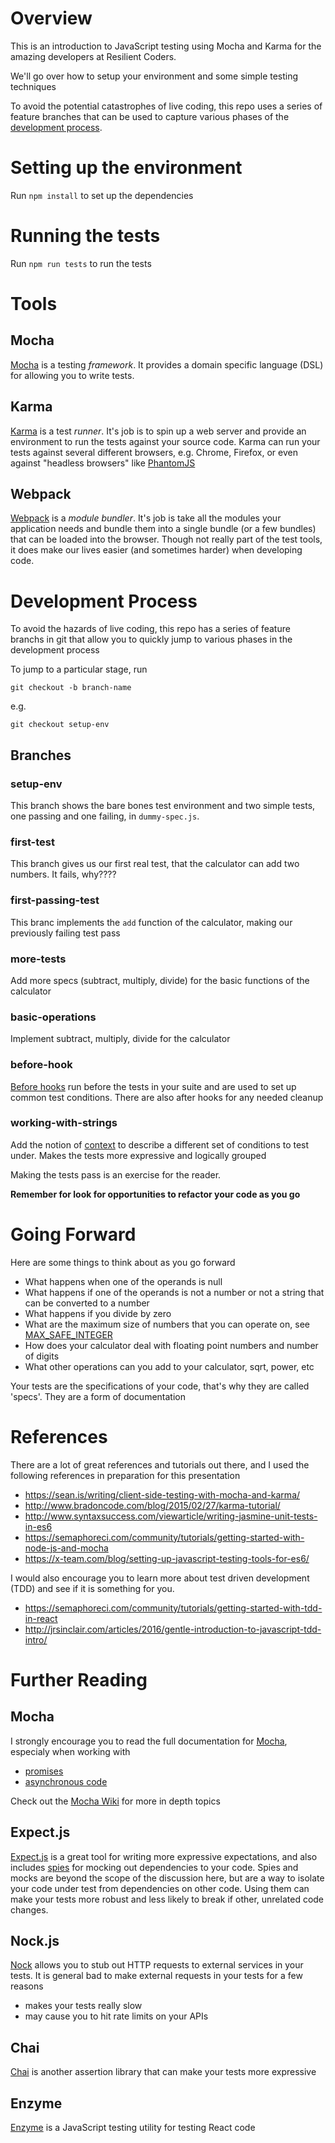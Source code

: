 # Overview
This is an introduction to JavaScript testing using Mocha and Karma for the amazing developers at Resilient Coders.

We'll go over how to setup your environment and some simple testing techniques

To avoid the potential catastrophes of live coding, this repo uses a series of feature branches that can be used to capture various phases of the [development process](#development-process).

# Setting up the environment
Run `npm install` to set up the dependencies

# Running the tests
Run `npm run tests` to run the tests

# Tools

## Mocha
[Mocha](https://mochajs.org/) is a testing _framework_.  It provides a domain specific language (DSL) for allowing you to write tests.

## Karma
[Karma](https://karma-runner.github.io) is a test _runner_.  It's job is to spin up a web server and provide an environment to run the tests against your source code.  Karma can run your tests against several different browsers, e.g. Chrome, Firefox, or even against "headless browsers" like [PhantomJS](http://phantomjs.org/)

## Webpack
[Webpack](https://webpack.github.io/) is a _module bundler_.  It's job is take all the modules your application needs and bundle them into a single bundle (or a few bundles) that can be loaded into the browser.  Though not really part of the test tools, it does make our lives easier (and sometimes harder) when developing code.

# Development Process
To avoid the hazards of live coding, this repo has a series of feature branchs in git that allow you to quickly jump to various phases in the development process

To jump to a particular stage, run

`git checkout -b branch-name`

e.g.

`git checkout setup-env`

## Branches

### setup-env
This branch shows the bare bones test environment and two simple tests, one passing and one failing, in `dummy-spec.js`.

### first-test
This branch gives us our first real test, that the calculator can add two numbers.  It fails, why????

### first-passing-test
This branc implements the `add` function of the calculator, making our previously failing test pass

### more-tests
Add more specs (subtract, multiply, divide) for the basic functions of the calculator

### basic-operations
Implement subtract, multiply, divide for the calculator

### before-hook
[Before hooks](https://mochajs.org/#hooks) run before the tests in your suite and are used to set up common test conditions.  There are also after hooks for any needed cleanup

### working-with-strings
Add the notion of [context](https://mochajs.org/#bdd) to describe a different set of conditions to test under.  Makes the tests more expressive and logically grouped

Making the tests pass is an exercise for the reader.

**Remember for look for opportunities to refactor your code as you go**

# Going Forward
Here are some things to think about as you go forward

* What happens when one of the operands is null
* What happens if one of the operands is not a number or not a string that can be converted to a number
* What happens if you divide by zero
* What are the maximum size of numbers that you can operate on, see [MAX_SAFE_INTEGER](https://developer.mozilla.org/en-US/docs/Web/JavaScript/Reference/Global_Objects/Number/MAX_SAFE_INTEGER)
* How does your calculator deal with floating point numbers and number of digits
* What other operations can you add to your calculator, sqrt, power, etc

Your tests are the specifications of your code, that's why they are called 'specs'.  They are a form of documentation

# References
There are a lot of great references and tutorials out there, and I used the following references in preparation for this presentation

* https://sean.is/writing/client-side-testing-with-mocha-and-karma/
* http://www.bradoncode.com/blog/2015/02/27/karma-tutorial/
* http://www.syntaxsuccess.com/viewarticle/writing-jasmine-unit-tests-in-es6
* https://semaphoreci.com/community/tutorials/getting-started-with-node-js-and-mocha
* https://x-team.com/blog/setting-up-javascript-testing-tools-for-es6/

I would also encourage you to learn more about test driven development (TDD) and see if it is something for you.

* https://semaphoreci.com/community/tutorials/getting-started-with-tdd-in-react
* http://jrsinclair.com/articles/2016/gentle-introduction-to-javascript-tdd-intro/

# Further Reading

## Mocha
I strongly encourage you to read the full documentation for [Mocha](https://mochajs.org/), especialy when working with

* [promises](https://mochajs.org/#working-with-promises)
* [asynchronous code](https://mochajs.org/#asynchronous-code)

Check out the [Mocha Wiki](https://github.com/mochajs/mocha/wiki) for more in depth topics

## Expect.js
[Expect.js](https://github.com/mjackson/expect) is a great tool for writing more expressive expectations, and also includes [spies](https://github.com/mjackson/expect#spies) for mocking out dependencies to your code.  Spies and mocks are beyond the scope of the discussion here, but are a way to isolate your code under test from dependencies on other code.  Using them can make your tests more robust and less likely to break if other, unrelated code changes.

## Nock.js
[Nock](https://github.com/node-nock/nock) allows you to stub out HTTP requests to external services in your tests.  It is general bad to make external requests in your tests for a few reasons

* makes your tests really slow
* may cause you to hit rate limits on your APIs

## Chai
[Chai](http://chaijs.com/) is another assertion library that can make your tests more expressive

## Enzyme
[Enzyme](http://airbnb.io/enzyme/) is a JavaScript testing utility for testing React code

